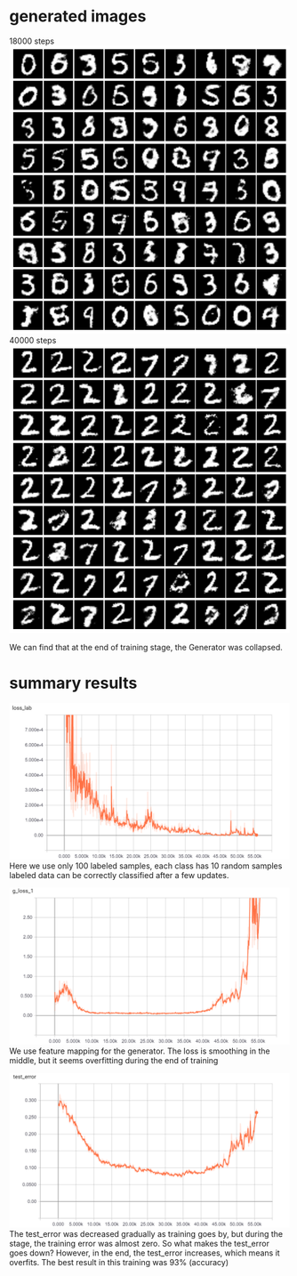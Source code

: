 # generated images
18000 steps
![18000.png](tmp/18000.png)
40000 steps
![40000.png](tmp/40000.png)

We can find that at the end of training stage, the Generator was collapsed.

# summary results
![lab_loss](tmp/lab_loss.png)
Here we use only 100 labeled samples, each class has 10 random samples
labeled data can be correctly classified after a few updates.

![g_loss](tmp/g_loss.png)
We use feature mapping for the generator. 
The loss is smoothing in the middle, but it seems overfitting during the end of training


![test_error](tmp/test_error.png)
The test_error was decreased gradually as training goes by, but during the stage, the training error was almost zero.
So what makes the test_error goes down?
However, in the end, the test_error increases, which means it overfits.
The best result in this training was 93% (accuracy)
